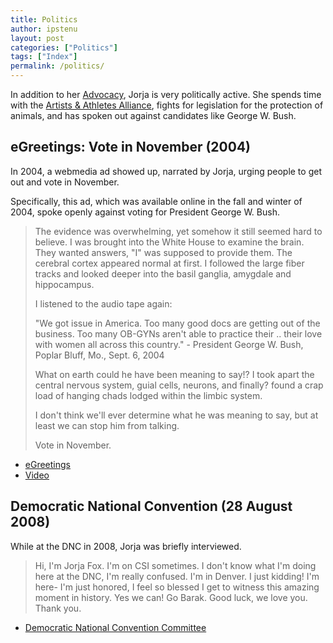 ```yaml
---
title: Politics
author: ipstenu
layout: post
categories: ["Politics"]
tags: ["Index"]
permalink: /politics/
---
```


In addition to her [Advocacy](/library/advocacy/), Jorja is very politically active. She spends time with the [Artists & Athletes Alliance](/library/advocacy/artists-athletes/), fights for legislation for the protection of animals, and has spoken out against candidates like George W. Bush.

## eGreetings: Vote in November (2004)

In 2004, a webmedia ad showed up, narrated by Jorja, urging people to get out and vote in November.

Specifically, this ad, which was available online in the fall and winter of 2004, spoke openly against voting for President George W. Bush.

> The evidence was overwhelming, yet somehow it still seemed hard to believe. I was brought into the White House to examine the brain. They wanted answers, "I" was supposed to provide them. The cerebral cortex appeared normal at first. I followed the large fiber tracks and looked deeper into the basil ganglia, amygdale and hippocampus.
> 
> I listened to the audio tape again:
> 
> "We got issue in America. Too many good docs are getting out of the business. Too many OB-GYNs aren't able to practice their .. their love with women all across this country." - President George W. Bush, Poplar Bluff, Mo., Sept. 6, 2004
> 
> What on earth could he have been meaning to say!? I took apart the central nervous system, guial cells, neurons, and finally? found a crap load of hanging chads lodged within the limbic system.
> 
> I don't think we'll ever determine what he was meaning to say, but at least we can stop him from talking.
> 
> Vote in November.

* [eGreetings](http://www.egreetings.com)
* [Video](https://jorjafox.net/video/beatgreets-csi-white-house/)

## Democratic National Convention (28 August 2008)

While at the DNC in 2008, Jorja was briefly interviewed.

> Hi, I'm Jorja Fox. I'm on CSI sometimes. I don't know what I'm doing here at the DNC, I'm really confused. I'm in Denver. I just kidding! I'm here- I'm just honored, I feel so blessed I get to witness this amazing moment in history. Yes we can! Go Barak. Good luck, we love you. Thank you.

* [Democratic National Convention Committee](http://demconvention.com/)